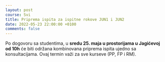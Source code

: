 ```yaml
---
layout: post
course: Svi
title: Priprema ispita za ispitne rokove JUN1 i JUN2
date: 2022-05-23 22:00:00 +0100
comments: false
---
```


Po dogovoru sa studentima, u **sredu 25. maja u prostorijama u Jagićevoj od 10h** će biti održana kombinovana priprema ispita ujedno sa konsultacijama. Ovaj termin važi za sve kurseve (PP, FP i RM).

